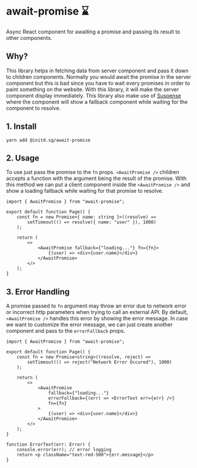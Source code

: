 # await-promise ⌛
Async React component for awaiting a promise and passing its result to other
components.

## Why?
This library helps in fetching data from server component and pass it down to children components. Normally you would await the promise in the server component but this is bad since you have to wait every promises in order to paint something on the website. With this library, it will make the server component display immediately. This library also make use of [Suspense](https://react.dev/reference/react/Suspense) where the component will show a fallback component while waiting for the component to resolve.

## 1. Install
`yarn add @initd.sg/await-promise`

## 2. Usage
To use just pass the promise to the `fn` props. `<AwaitPromise />` children
accepts a function with the argument being the result of the promise. With this
method we can put a client component inside the `<AwaitPromise />` and show a
loading fallback while waiting for that promise to resolve.
```tsx
import { AwaitPromise } from "await-promise";

export default function Page() {
    const fn = new Promise<{ name: string }>((resolve) =>
        setTimeout(() => resolve({ name: "user" }), 1000)
    );

    return (
        <>
            <AwaitPromise fallback={"loading..."} fn={fn}>
                {(user) => <div>{user.name}</div>}
            </AwaitPromise>
        </>
    );
}
```

## 3. Error Handling
A promise passed to `fn` argument may throw an error due to network error or incorrect http parameters when trying to call an external API. By default, `<AwaitPromise />` handles this error by showing the error message. In case we want to customize the error message, we can just create another component and pass to the `errorFallback` props.
```tsx
import { AwaitPromise } from "await-promise";

export default function Page() {
    const fn = new Promise<string>((resolve, reject) =>
        setTimeout(() => reject("Network Error Occured"), 1000)
    );

    return (
        <>
            <AwaitPromise 
                fallback={"loading..."}
                errorFallback={(err) => <ErrorText err={err} />} 
                fn={fn}
            >
                {(user) => <div>{user.name}</div>}
            </AwaitPromise>
        </>
    );
}

function ErrorText(err: Error) {
    console.error(err); // error logging
    return <p className="text-red-500">{err.message}</p>
}
```
